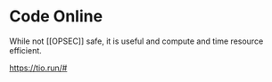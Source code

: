 # Code Online

While not [[OPSEC]] safe, it is useful and compute and time resource efficient.



https://tio.run/#